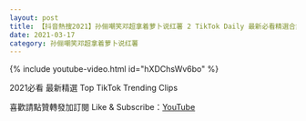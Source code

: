```yaml
---
layout: post
title: 【抖音熱搜2021】孙俪嘲笑邓超拿着萝卜说红薯 2 TikTok Daily 最新必看精選合集2021 03 17
date: 2021-03-17
category: 孙俪嘲笑邓超拿着萝卜说红薯
---
```


{% include youtube-video.html id="hXDChsWv6bo" %}

2021必看 最新精選 Top TikTok Trending Clips

喜歡請點贊轉發加訂閱 Like & Subscribe：[YouTube](https://www.youtube.com/channel/UCAoR7VcanIPd04uEq_GIylA/videos)

